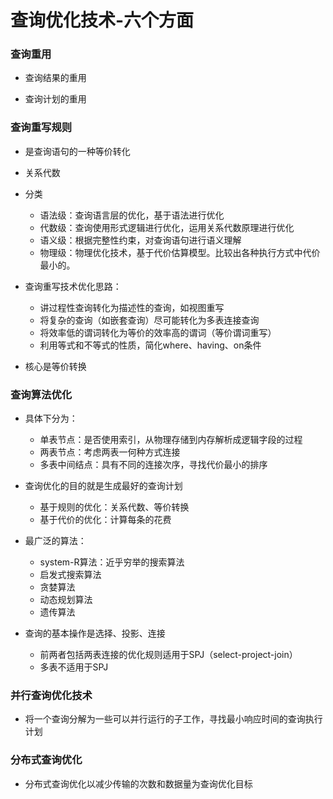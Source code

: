 # 查询优化技术-六个方面

### 查询重用

- 查询结果的重用

- 查询计划的重用

### 查询重写规则

- 是查询语句的一种等价转化

- 关系代数

- 分类

    - 语法级：查询语言层的优化，基于语法进行优化
    - 代数级：查询使用形式逻辑进行优化，运用关系代数原理进行优化
    - 语义级：根据完整性约束，对查询语句进行语义理解
    - 物理级：物理优化技术，基于代价估算模型。比较出各种执行方式中代价最小的。
    
- 查询重写技术优化思路：
    
    - 讲过程性查询转化为描述性的查询，如视图重写
    - 将复杂的查询（如嵌套查询）尽可能转化为多表连接查询
    - 将效率低的谓词转化为等价的效率高的谓词（等价谓词重写）
    - 利用等式和不等式的性质，简化where、having、on条件
    
- 核心是等价转换

### 查询算法优化

- 具体下分为：

    - 单表节点：是否使用索引，从物理存储到内存解析成逻辑字段的过程
    - 两表节点：考虑两表一何种方式连接
    - 多表中间结点：具有不同的连接次序，寻找代价最小的排序
    
- 查询优化的目的就是生成最好的查询计划

    - 基于规则的优化：关系代数、等价转换
    - 基于代价的优化：计算每条的花费
    
- 最广泛的算法：

    - system-R算法：近乎穷举的搜索算法
    - 启发式搜索算法
    - 贪婪算法
    - 动态规划算法
    - 遗传算法
    
- 查询的基本操作是选择、投影、连接
    
    - 前两者包括两表连接的优化规则适用于SPJ（select-project-join）
    - 多表不适用于SPJ
    
### 并行查询优化技术

- 将一个查询分解为一些可以并行运行的子工作，寻找最小响应时间的查询执行计划

### 分布式查询优化

- 分布式查询优化以减少传输的次数和数据量为查询优化目标



